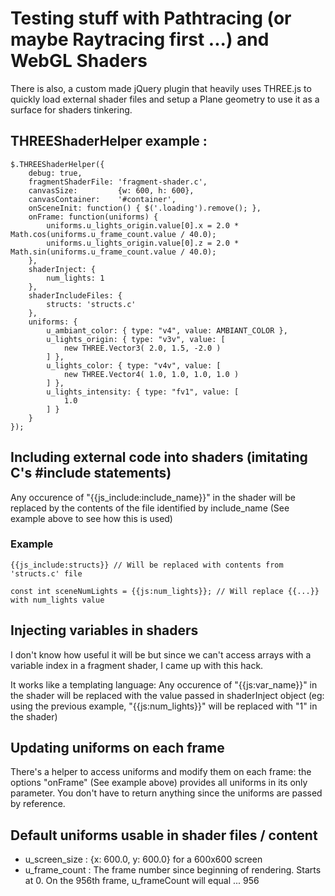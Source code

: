 # Testing stuff with Pathtracing (or maybe Raytracing first ...) and WebGL Shaders

There is also, a custom made jQuery plugin that heavily uses THREE.js to quickly
load external shader files and setup a Plane geometry to use it as a surface for 
shaders tinkering.


## THREEShaderHelper example : 

	$.THREEShaderHelper({
        debug: true,
        fragmentShaderFile: 'fragment-shader.c',
        canvasSize:         {w: 600, h: 600},
        canvasContainer:    '#container',
        onSceneInit: function() { $('.loading').remove(); },
        onFrame: function(uniforms) {
            uniforms.u_lights_origin.value[0].x = 2.0 * Math.cos(uniforms.u_frame_count.value / 40.0);
            uniforms.u_lights_origin.value[0].z = 2.0 * Math.sin(uniforms.u_frame_count.value / 40.0);
        },
        shaderInject: {
            num_lights: 1
        },
        shaderIncludeFiles: {
            structs: 'structs.c'
        },
        uniforms: {
            u_ambiant_color: { type: "v4", value: AMBIANT_COLOR },
            u_lights_origin: { type: "v3v", value: [ 
                new THREE.Vector3( 2.0, 1.5, -2.0 ) 
            ] },
            u_lights_color: { type: "v4v", value: [
                new THREE.Vector4( 1.0, 1.0, 1.0, 1.0 )
            ] },
            u_lights_intensity: { type: "fv1", value: [ 
                1.0
            ] }
        }
    });



## Including external code into shaders (imitating C's #include statements)

Any occurence of "{{js\_include:include\_name}}" in the shader will be replaced by the contents of the file identified by include\_name (See example above to see how this is used)

### Example
	
	{{js_include:structs}} // Will be replaced with contents from 'structs.c' file

	const int sceneNumLights = {{js:num_lights}}; // Will replace {{...}} with num_lights value



## Injecting variables in shaders

I don't know how useful it will be but since we can't access arrays with a variable index in a fragment shader, I came up
with this hack.

It works like a templating language: Any occurence of "{{js:var\_name}}" in the shader will be replaced with the value 
passed in shaderInject object (eg: using the previous example, "{{js:num\_lights}}" will be replaced with "1" in the shader)



## Updating uniforms on each frame

There's a helper to access uniforms and modify them on each frame: the options "onFrame" (See example above) provides
all uniforms in its only parameter. You don't have to return anything since the uniforms are passed by reference.



## Default uniforms usable in shader files / content 

* u\_screen\_size : {x: 600.0, y: 600.0} for a 600x600 screen
* u\_frame\_count : The frame number since beginning of rendering. Starts at 0. On the 956th frame, u\_frameCount will equal ... 956